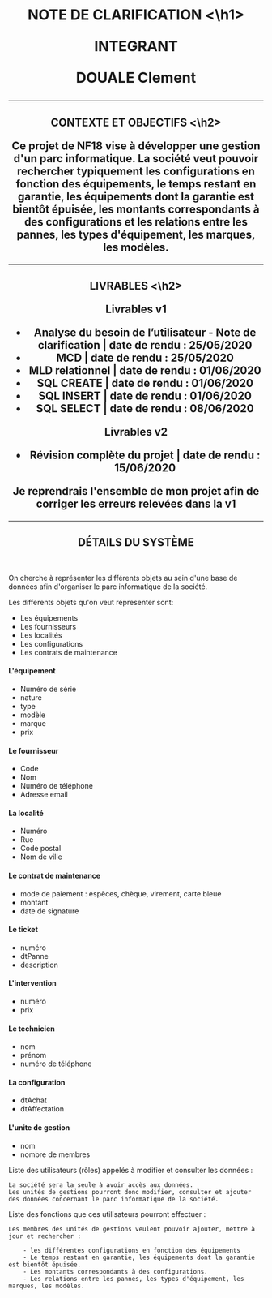 <h1 align="center"> NOTE DE CLARIFICATION <\h1> <br>

**INTEGRANT**

DOUALE Clement

<hr>

<h2 align="center"> CONTEXTE ET OBJECTIFS <\h2>

Ce projet de NF18 vise à développer une gestion d'un parc informatique. 
La société veut pouvoir rechercher typiquement les configurations en fonction des équipements, le temps restant en garantie, les équipements dont la garantie est bientôt épuisée, les montants correspondants à des configurations et les relations entre les pannes, les types d'équipement, les marques, les modèles.


<hr>

<h2 align="center"> LIVRABLES <\h2> <br> 


 Livrables v1 
<br>

- Analyse du besoin de l’utilisateur - Note de clarification | date de rendu : 25/05/2020
- MCD | date de rendu : 25/05/2020
- MLD relationnel | date de rendu : 01/06/2020
- SQL CREATE | date de rendu : 01/06/2020
- SQL INSERT | date de rendu : 01/06/2020
- SQL SELECT | date de rendu : 08/06/2020

Livrables v2 
<br>

- Révision complète du projet | date de rendu : 15/06/2020

Je reprendrais l'ensemble de mon projet afin de corriger les erreurs relevées dans la v1 <br>

<hr>



<h2 align="center"> DÉTAILS DU SYSTÈME </h2> <br> 

On cherche à représenter les différents objets au sein d'une base de données afin d'organiser le parc informatique de la société.

Les differents objets qu'on veut répresenter sont:

* Les équipements
* Les fournisseurs
* Les localités
* Les configurations
* Les contrats de maintenance


<h4> L'équipement </h4>  

- Numéro de série
- nature
- type
- modèle
- marque
- prix


<h4> Le fournisseur </h4> 

- Code
- Nom
- Numéro de téléphone
- Adresse email


<h4> La localité </h4> 

- Numéro
- Rue
- Code postal
- Nom de ville


<h4> Le contrat de maintenance </h4> 

- mode de paiement : espèces, chèque, virement, carte bleue
- montant
- date de signature


<h4> Le ticket </h4> 

- numéro
- dtPanne
- description


<h4> L'intervention </h4> 

- numéro
- prix


<h4> Le technicien </h4> 

- nom
- prénom
- numéro de téléphone


<h4> La configuration </h4> 

- dtAchat
- dtAffectation

<h4> L'unite de gestion </h4> 

- nom
- nombre de membres 



Liste des utilisateurs (rôles) appelés à modifier et consulter les données :

    La société sera la seule à avoir accès aux données.
    Les unités de gestions pourront donc modifier, consulter et ajouter des données concernant le parc informatique de la société.
    
Liste des fonctions que ces utilisateurs pourront effectuer :

    Les membres des unités de gestions veulent pouvoir ajouter, mettre à jour et rechercher :
    
        - les différentes configurations en fonction des équipements
        - Le temps restant en garantie, les équipements dont la garantie est bientôt épuisée.
        - Les montants correspondants à des configurations.
        - Les relations entre les pannes, les types d'équipement, les marques, les modèles.